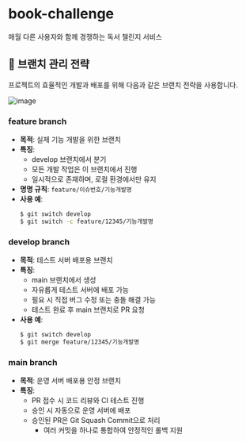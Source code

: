 # book-challenge
매월 다른 사용자와 함께 경쟁하는 독서 챌린지 서비스

## 🎋 브랜치 관리 전략

프로젝트의 효율적인 개발과 배포를 위해 다음과 같은 브랜치 전략을 사용합니다.

![image](https://github.com/user-attachments/assets/2fba0d64-c38c-405b-892a-bce116b5e84e)


### feature branch

- **목적**: 실제 기능 개발을 위한 브랜치
- **특징**:
  - develop 브랜치에서 분기
  - 모든 개발 작업은 이 브랜치에서 진행
  - 일시적으로 존재하며, 로컬 환경에서만 유지
- **명명 규칙**: `feature/이슈번호/기능개발명`
- **사용 예**:
  ```bash
  $ git switch develop
  $ git switch -c feature/12345/기능개발명
  ```

### develop branch

- **목적**: 테스트 서버 배포용 브랜치
- **특징**:
  - main 브랜치에서 생성
  - 자유롭게 테스트 서버에 배포 가능
  - 필요 시 직접 버그 수정 또는 충돌 해결 가능
  - 테스트 완료 후 main 브랜치로 PR 요청
- **사용 예**:
  ```bash
  $ git switch develop
  $ git merge feature/12345/기능개발명
  ```

### main branch

- **목적**: 운영 서버 배포용 안정 브랜치
- **특징**:
  - PR 접수 시 코드 리뷰와 CI 테스트 진행
  - 승인 시 자동으로 운영 서버에 배포
  - 승인된 PR은 Git Squash Commit으로 처리
    - 여러 커밋을 하나로 통합하여 안정적인 롤백 지원
   


